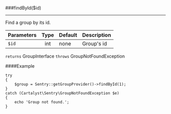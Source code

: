 <a id="findById"></a>
###findById($id)

----------

Find a group by its id.

Parameters                   | Type            | Default       | Description
:--------------------------- | :-------------: | :------------ | :--------------
`$id`                        | int             | none          | Group's id

`returns` GroupInterface
`throws`  GroupNotFoundException

####Example

	try
	{
		$group = Sentry::getGroupProvider()->findById(1);
	}
	catch (Cartalyst\Sentry\GroupNotFoundException $e)
	{
		echo 'Group not found.';
	}